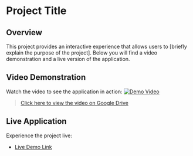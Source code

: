 # Project Title

## Overview
This project provides an interactive experience that allows users to [briefly explain the purpose of the project]. Below you will find a video demonstration and a live version of the application.

## Video Demonstration
Watch the video to see the application in action:
[![Demo Video](https://img.youtube.com/vi/VIDEO_ID_HERE/0.jpg)](https://drive.google.com/file/d/1m919qDGtrYGb27plD0HRYjlo26elTZgU/view?usp=sharing)
> [Click here to view the video on Google Drive](https://drive.google.com/file/d/1m919qDGtrYGb27plD0HRYjlo26elTZgU/view?usp=sharing)

## Live Application
Experience the project live:
- [Live Demo Link](https://67b811f6c0c8081694c637c7--polite-crumble-cd4a1e.netlify.app/)
